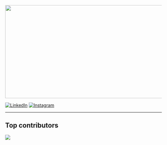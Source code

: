 
<div>
  <img src="https://github.com/cilab-ufersa/.github/blob/main/icon.png" width="650" height="300">
</div>

[![LinkedIn](https://img.shields.io/badge/linkedin-blue?style=for-the-badge&logo=linkedin&logoColor=white)](https://www.linkedin.com/company/cilab-ufersa/)
[![Instagram](https://img.shields.io/badge/instagram-pink?style=for-the-badge&logo=instagram&logoColor=white)](https://www.instagram.com/cilab.ufersa/)

---

## Top contributors
<a href="https://github.com/cilab-ufersa/introduction_machine_learning/graphs/contributors">
  <img src="https://contrib.rocks/image?repo=cilab-ufersa/introduction_machine_learning">
</a>
